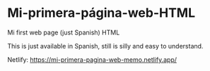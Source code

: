 # Mi-primera-página-web-HTML
Mi first web page (just Spanish) HTML

This is just available in Spanish, still is silly and easy to understand.

Netlify: https://mi-primera-pagina-web-memo.netlify.app/
